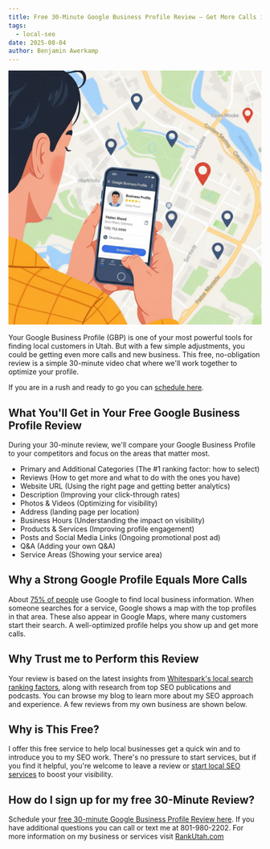 ```yaml
---
title: Free 30-Minute Google Business Profile Review — Get More Calls in Utah
tags:
  - local-seo
date: 2025-08-04
author: Benjamin Awerkamp
---
```

![person looking up local business information from a Google Business Profile to make a phone call with the background as an image of Google Maps](../media/google-business-profile-making-call.jpg)

Your Google Business Profile (GBP) is one of your most powerful tools for finding local customers in Utah. But with a few simple adjustments, you could be getting even more calls and new business. This free, no-obligation review is a simple 30-minute video chat where we'll work together to optimize your profile. 

If you are in a rush and ready to go you can [schedule here](https://calendly.com/rankutah/30min). 

## What You'll Get in Your Free Google Business Profile Review

During your 30-minute review, we'll compare your Google Business Profile to your competitors and focus on the areas that matter most.
- Primary and Additional Categories (The #1 ranking factor: how to select)
- Reviews (How to get more and what to do with the ones you have)
- Website URL (Using the right page and getting better analytics)
- Description (Improving your click-through rates)
- Photos & Videos (Optimizing for visibility)
- Address (landing page per location)
- Business Hours  (Understanding the impact on visibility)
- Products & Services (Improving profile engagement)
- Posts and Social Media Links (Ongoing promotional post ad)
- Q&A (Adding your own Q&A)
- Service Areas (Showing your service area)

## Why a Strong Google Profile Equals More Calls

About [75% of people](https://www.statista.com/statistics/1260363/consumers-using-search-engines-to-find-local-business-info/) use Google to find local business information. When someone searches for a service, Google shows a map with the top profiles in that area. These also appear in Google Maps, where many customers start their search. A well-optimized profile helps you show up and get more calls. 

## Why Trust me to Perform this Review

Your review is based on the latest insights from [Whitespark's local search ranking factors](https://whitespark.ca/local-search-ranking-factors), along with research from top SEO publications and podcasts. You can browse my blog to learn more about my SEO approach and experience. A few reviews from my own business are shown below. 

<!-- Elfsight Google Reviews | Rank Utah -->
<script src="https://static.elfsight.com/platform/platform.js" async></script>
<div class="elfsight-app-caff5808-5afd-415b-b8a6-19ebf5a9e552" data-elfsight-app-lazy></div>

## Why is This Free?

I offer this free service to help local businesses get a quick win and to introduce you to my SEO work. There's no pressure to start services, but if you find it helpful, you're welcome to leave a review or [start local SEO services](https://rankutah.com/#pricing) to boost your visibility. 

## How do I sign up for my free 30-Minute Review? 

Schedule your [free 30-minute Google Business Profile Review here](https://calendly.com/rankutah/30min). If you have additional questions you can call or text me at 801-980-2202. For more information on my business or services visit [RankUtah.com](https://rankutah.com)